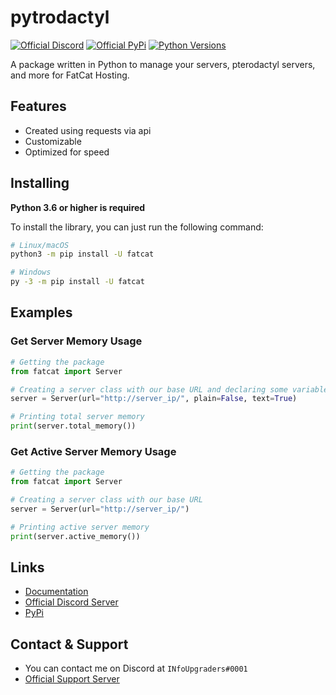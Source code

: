# pytrodactyl
[![Official Discord](https://discord.com/api/guilds/712539689638428713/embed.png)](https://discord.gg/74VkcwV) [![Official PyPi](https://img.shields.io/pypi/v/fatcat.svg)](https://pypi.python.org/pypi/fatcat) [![Python Versions](https://img.shields.io/pypi/pyversions/fatcat.svg)](https://pypi.python.org/pypi/fatcat)

A package written in Python to manage your servers, pterodactyl servers, and more for FatCat Hosting.

## Features
- Created using requests via api
- Customizable
- Optimized for speed

## Installing
**Python 3.6 or higher is required**

To install the library, you can just run the following command:
```sh
# Linux/macOS
python3 -m pip install -U fatcat

# Windows
py -3 -m pip install -U fatcat
```

## Examples

### Get Server Memory Usage
```py
# Getting the package
from fatcat import Server

# Creating a server class with our base URL and declaring some variables, plain & text are optional
server = Server(url="http://server_ip/", plain=False, text=True)

# Printing total server memory
print(server.total_memory())
```

### Get Active Server Memory Usage
```py
# Getting the package
from fatcat import Server

# Creating a server class with our base URL
server = Server(url="http://server_ip/")

# Printing active server memory
print(server.active_memory())
```

## Links
- [Documentation](https://fatcat.readthedocs.io/en/latest/)
- [Official Discord Server](https://discord.gg/74VkcwV)
- [PyPi](https://pypi.org/project/fatcat/)

## Contact & Support
- You can contact me on Discord at `INfoUpgraders#0001`
- [Official Support Server](https://discord.gg/Uebz9GX)

